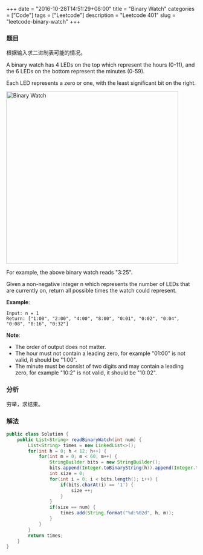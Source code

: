 +++
date = "2016-10-28T14:51:29+08:00"
title = "Binary Watch"
categories = ["Code"]
tags = ["Leetcode"]
description = "Leetcode 401"
slug = "leetcode-binary-watch"
+++

### 题目

根据输入求二进制表可能的情况。

A binary watch has 4 LEDs on the top which represent the hours (0-11), and the 6 LEDs on the bottom represent the minutes (0-59).

Each LED represents a zero or one, with the least significant bit on the right.

<img src="/images/Binary_clock_samui_moon.jpg" alt="Binary Watch" style="width: 455px;"/>

For example, the above binary watch reads "3:25".

Given a non-negative integer n which represents the number of LEDs that are currently on, return all possible times the watch could represent.

__Example__:

```console
Input: n = 1
Return: ["1:00", "2:00", "4:00", "8:00", "0:01", "0:02", "0:04", "0:08", "0:16", "0:32"]
```

__Note__:

* The order of output does not matter.
* The hour must not contain a leading zero, for example "01:00" is not valid, it should be "1:00".
* The minute must be consist of two digits and may contain a leading zero, for example "10:2" is not valid, it should be "10:02".

### 分析

穷举，求结果。

### 解法

```java
public class Solution {
    public List<String> readBinaryWatch(int num) {
        List<String> times = new LinkedList<>();
        for(int h = 0; h < 12; h++) {
            for(int m = 0; m < 60; m++) {
                StringBuilder bits = new StringBuilder();
                bits.append(Integer.toBinaryString(h)).append(Integer.toBinaryString(m));
                int size = 0;
                for(int i = 0; i < bits.length(); i++) {
                    if(bits.charAt(i) == '1') {
                        size ++;
                    }
                }
                if(size == num) {
                    times.add(String.format("%d:%02d", h, m));
                }
            }
        }
        return times;
    }
}
```